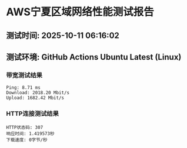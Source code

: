 # AWS宁夏区域网络性能测试报告
## 测试时间: 2025-10-11 06:16:02
## 测试环境: GitHub Actions Ubuntu Latest (Linux)

### 带宽测试结果
```
Ping: 8.71 ms
Download: 2018.20 Mbit/s
Upload: 1682.42 Mbit/s
```

### HTTP连接测试结果
```
HTTP状态码: 307
响应时间: 1.419573秒
下载速度: 0字节/秒
```

